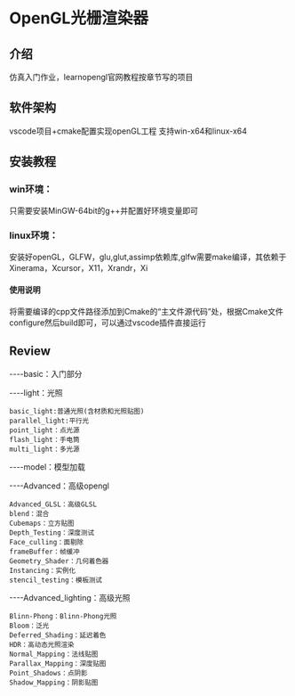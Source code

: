 # OpenGL光栅渲染器

## 介绍
仿真入门作业，learnopengl官网教程按章节写的项目

## 软件架构
vscode项目+cmake配置实现openGL工程
支持win-x64和linux-x64


## 安装教程
### win环境：
只需要安装MinGW-64bit的g++并配置好环境变量即可
### linux环境：
安装好openGL，GLFW，glu,glut,assimp依赖库,glfw需要make编译，其依赖于Xinerama，Xcursor，X11，Xrandr，Xi

#### 使用说明
将需要编译的cpp文件路径添加到Cmake的“主文件源代码”处，根据Cmake文件configure然后build即可，可以通过vscode插件直接运行

## Review
----basic：入门部分

----light：光照

    basic_light:普通光照(含材质和光照贴图)
    parallel_light:平行光
    point_light：点光源
    flash_light：手电筒
    multi_light：多光源

----model：模型加载

----Advanced：高级opengl

    Advanced_GLSL：高级GLSL
    blend：混合
    Cubemaps：立方贴图
    Depth_Testing：深度测试
    Face_culling：面剔除
    frameBuffer：帧缓冲
    Geometry_Shader：几何着色器
    Instancing：实例化
    stencil_testing：模板测试

----Advanced_lighting：高级光照

    Blinn-Phong：Blinn-Phong光照
    Bloom：泛光
    Deferred_Shading：延迟着色
    HDR：高动态光照渲染
    Normal_Mapping：法线贴图
    Parallax_Mapping：深度贴图
    Point_Shadows：点阴影
    Shadow_Mapping：阴影贴图



